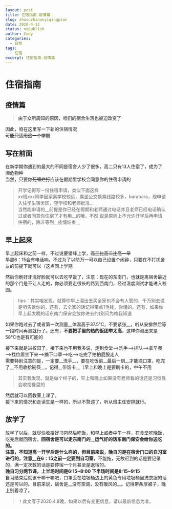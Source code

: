 ```yaml
---
layout: post
title: 住宿指南-疫情篇
slug: zhusuzhinanyiqingpian
date: 2020-4-12
status: nopublish
author: Cody
categories: 
  - 日常
tags:
  - 住宿
excerpt: 住宿指南-疫情篇
---
```


# 住宿指南 
## 疫情篇
>  __由于众所周知的原因，咱们的宿舍生活也被迫改变了__

因此，咱在这里写一下新的住宿情况  
~~可能只适用这一个学期~~
## 写在前面
在新学期你遇到的最大的不同是宿舍人少了很多，高二只有13人住宿了，成为了濒危物种  
当然，只要你~~死缠烂打~~应该在假期里学校会同意你的住宿申请的
> 开学记得写一份住宿申请，类似下面这样  
xx班xxx同学因家离学校较远，乘坐公交换乘线路较多，barabara，现申请入住学生宿舍区，望学校和老师批准…  
当然能申请的__前提是你已经在假期和老师通过电话并且老师已经电话确认过或者同意你住宿了才有用__的哦，不然 说是原则上不允许开学后再申请住宿的，除非等到__疫情结束__

## 早上起来
早上起床和之前一样，不过说要错峰上学，~~高三比高二比高一早~~   
早晨6：15会有电话响，不过为了以防万一可以自己设置个闹钟，只要在不打扰舍友的前提下就可以（这点同上学期  

然后你刷好牙洗好脸就可以去吃早饭了，注意：现在的东南门，也就是离宿舍最近的那个门是不让人走的，你必须要走很长的路到西南门，经过温度测试才能进入校园。
> tips：其实咱发现，就算你早上溜出去买全家也不会有人管的，千万别去说是咱告诉你的，还有，去全家的话记得带点1毛钱，你懂的。还有，如果你早上起太晚的话东南门保安会放你进去的(别问为啥我知道

如果你跑过去了或者第一次测量__体温高于37.5℃，不要紧张__，听从安排然后等一段时间再测就行了。还有，__不要把手里的热的饭团举太高__，这样你测出来是58℃也是有可能的

接下来就是进校园了，接下来也不用我多说，走到食堂—>洗手—>排队—>拿早餐—>找位置坐下来—>摘下口罩—>吃—>吃完了拍拍屁股走人  
需要特别注意的是，一定要__洗手__，要在吃饭前__最后一刻__才能摘口罩，吃完了__不用收拾碗筷__，记得__带饭卡__（早上和晚上是要刷卡的，中午不用
> 其实我发现，就是做个样子的，早上和晚上如果没有老师看的话还是习惯性会收拾餐盘的

然后就可以回教室上课了。  
接下来的情况和走读生是一样的，所以不赘述了，听从班主任安排就行。

## 放学了
放学了以后，就尽快收拾好书包然后吃饭，和早上或者中午一样，在食堂吃晚饭，吃完后就回宿舍，__回宿舍是可以走东南门的__运气好的话东南门保安会给你送吃的。  
注意，不知道高一开学后是什么样的，但目前来说，晚自习是在宿舍门口的自习室进行的，注意__在6：15之前一定要到自习室__，不能拖，无故迟到的话是要记录的，满一定次数的话是要停宿一个月甚至是退宿的。  
__晚自习分两节课，上半场时间是6:15~8:00 下半场时间是8:15~9:15__  
自习结束后就该干嘛干嘛吧，口罩丢在垃圾桶边上的黄色专用垃圾桶里洗衣服的话还是可以的。目前来说，宿舍是__没有空调，没有暖风的__。记得带条厚被子，晚上别着凉了。
> ！此文写于2020.4.8晚，如果以后有变更信息，请以最新信息为准。
